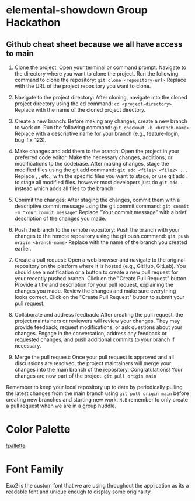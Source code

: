 # elemental-showdown Group Hackathon

## Github cheat sheet because we all have access to main

1. Clone the project:
   Open your terminal or command prompt.
   Navigate to the directory where you want to clone the project.
   Run the following command to clone the repository:
   `git clone <repository-url>`
   Replace <repository-url> with the URL of the project repository you want to clone.

2. Navigate to the project directory:
   After cloning, navigate into the cloned project directory using the cd command:
   `cd <project-directory>`
   Replace <project-directory> with the name of the cloned project directory.

3. Create a new branch:
   Before making any changes, create a new branch to work on. Run the following command:
   `git checkout -b <branch-name>`
   Replace <branch-name> with a descriptive name for your branch (e.g., feature-login, bug-fix-123).

4. Make changes and add them to the branch:
   Open the project in your preferred code editor.
   Make the necessary changes, additions, or modifications to the codebase.
   After making changes, stage the modified files using the git add command:
   `git add <file1> <file2> ...`
   Replace <file1>, <file2>, etc., with the specific files you want to stage, or use git add . to stage all modified files.
   however most developers just do `git add .` instead which adds all files to the branch.

5. Commit the changes:
   After staging the changes, commit them with a descriptive commit message using the git commit command:
   `git commit -m "Your commit message"`
   Replace "Your commit message" with a brief description of the changes you made.

6. Push the branch to the remote repository:
   Push the branch with your changes to the remote repository using the git push command:
   `git push origin <branch-name>`
   Replace <branch-name> with the name of the branch you created earlier.

7. Create a pull request:
   Open a web browser and navigate to the original repository on the platform where it is hosted (e.g., GitHub, GitLab).
   You should see a notification or a button to create a new pull request for your recently pushed branch.
   Click on the "Create Pull Request" button.
   Provide a title and description for your pull request, explaining the changes you made.
   Review the changes and make sure everything looks correct.
   Click on the "Create Pull Request" button to submit your pull request.

8. Collaborate and address feedback:
   After creating the pull request, the project maintainers or reviewers will review your changes.
   They may provide feedback, request modifications, or ask questions about your changes.
   Engage in the conversation, address any feedback or requested changes, and push additional commits to your branch if necessary.

9. Merge the pull request:
   Once your pull request is approved and all discussions are resolved, the project maintainers will merge your changes into the main branch of the repository.
   Congratulations! Your changes are now part of the project.
   `git pull origin main`

Remember to keep your local repository up to date by periodically pulling the latest changes from the main branch using `git pull origin main` before creating new branches and starting new work.
`N.B` remember to only create a pull request when we are in a group huddle.

# Color Palette

[!pallette]("./assets/elemental-showdown.png")

# Font Family

Exo2 is the custom font that we are using throughout the application as its a readable font and unique enough to display some originality.
